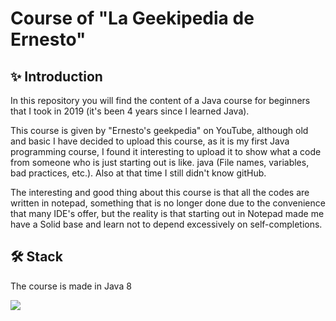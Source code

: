 # Course of "La Geekipedia de Ernesto" 
## :sparkles: Introduction
In this repository you will find the content of a Java course for beginners that I took in 2019 (it's been 4 years since I learned Java).

This course is given by "Ernesto's geekpedia" on YouTube, although old and basic I have decided to upload this course, as it is my first Java programming course, I found it interesting to upload it to show what a code from someone who is just starting out is like. java (File names, variables, bad practices, etc.). Also at that time I still didn't know gitHub.

  The interesting and good thing about this course is that all the codes are written in notepad, something that is no longer done due to the convenience that many IDE's offer, but the reality is that starting out in Notepad made me have a Solid base and learn not to depend excessively on self-completions.

## 🛠 Stack
The course is made in Java 8
<p user-select="none" align="left">
   <a href="#" rel="noreferrer"> <img src="https://skillicons.dev/icons?i=java"/> </a>
</p>
